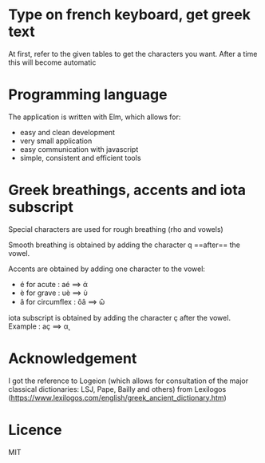 # Type on french keyboard, get greek text
At first, refer to the given tables to get the characters you want. After a time this will become automatic

# Programming language
The application is written with Elm, which allows for:
- easy and clean development
- very small application
- easy communication with javascript
- simple, consistent and efficient tools

# Greek breathings, accents and iota subscript
Special characters are used for rough breathing (rho and vowels)

Smooth breathing is obtained by adding the character q ==after== the vowel.

Accents are obtained by adding one character to the vowel: 
- é for acute : aé ==> ά
- è for grave : uè ==> ὺ
- â for circumflex : ôâ ==> ω̑

iota subscript is obtained by adding the character ç after the vowel. Example : aç ==> α̨

# Acknowledgement
I got the reference to Logeion (which allows for consultation of the major classical dictionaries: LSJ, Pape, Bailly and others) from Lexilogos (https://www.lexilogos.com/english/greek_ancient_dictionary.htm)

# Licence
MIT
